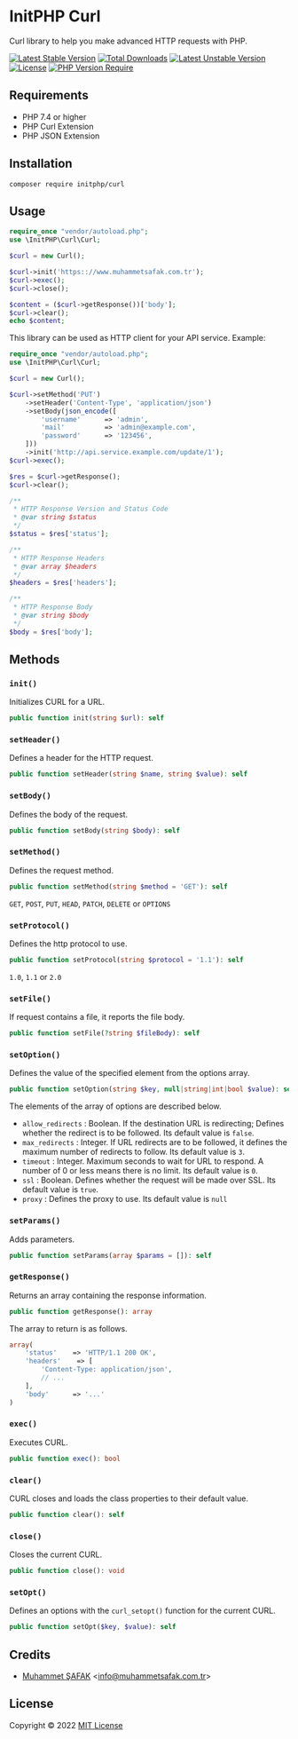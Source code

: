 # InitPHP Curl

Curl library to help you make advanced HTTP requests with PHP.

[![Latest Stable Version](http://poser.pugx.org/initphp/curl/v)](https://packagist.org/packages/initphp/curl) [![Total Downloads](http://poser.pugx.org/initphp/curl/downloads)](https://packagist.org/packages/initphp/curl) [![Latest Unstable Version](http://poser.pugx.org/initphp/curl/v/unstable)](https://packagist.org/packages/initphp/curl) [![License](http://poser.pugx.org/initphp/curl/license)](https://packagist.org/packages/initphp/curl) [![PHP Version Require](http://poser.pugx.org/initphp/curl/require/php)](https://packagist.org/packages/initphp/curl)

## Requirements

- PHP 7.4 or higher
- PHP Curl Extension
- PHP JSON Extension

## Installation

```
composer require initphp/curl
```

## Usage

```php
require_once "vendor/autoload.php";
use \InitPHP\Curl\Curl;

$curl = new Curl();

$curl->init('https:://www.muhammetsafak.com.tr');
$curl->exec();
$curl->close();

$content = ($curl->getResponse())['body'];
$curl->clear();
echo $content;
```

This library can be used as HTTP client for your API service. Example:

```php
require_once "vendor/autoload.php";
use \InitPHP\Curl\Curl;

$curl = new Curl();

$curl->setMethod('PUT')
    ->setHeader('Content-Type', 'application/json')
    ->setBody(json_encode([
        'username'      => 'admin',
        'mail'          => 'admin@example.com',
        'password'      => '123456',
    ]))
    ->init('http://api.service.example.com/update/1');
$curl->exec();

$res = $curl->getResponse();
$curl->clear();

/**
 * HTTP Response Version and Status Code
 * @var string $status
 */
$status = $res['status'];

/**
 * HTTP Response Headers
 * @var array $headers
 */
$headers = $res['headers'];

/**
 * HTTP Response Body
 * @var string $body
 */
$body = $res['body'];
```

## Methods

### `init()`

Initializes CURL for a URL.

```php
public function init(string $url): self
```

### `setHeader()`

Defines a header for the HTTP request.

```php
public function setHeader(string $name, string $value): self
```

### `setBody()`

Defines the body of the request.

```php
public function setBody(string $body): self
```

### `setMethod()`

Defines the request method.

```php
public function setMethod(string $method = 'GET'): self
```

`GET`, `POST`, `PUT`, `HEAD`, `PATCH`, `DELETE` or `OPTIONS`

### `setProtocol()`

Defines the http protocol to use.

```php
public function setProtocol(string $protocol = '1.1'): self
```

`1.0`, `1.1` or `2.0`

### `setFile()`

If request contains a file, it reports the file body.

```php
public function setFile(?string $fileBody): self
```

### `setOption()`

Defines the value of the specified element from the options array.

```php
public function setOption(string $key, null|string|int|bool $value): self
```

The elements of the array of options are described below.

- `allow_redirects` : Boolean. If the destination URL is redirecting; Defines whether the redirect is to be followed. Its default value is `false`.
- `max_redirects` : Integer. If URL redirects are to be followed, it defines the maximum number of redirects to follow. Its default value is `3`.
- `timeout` : Integer. Maximum seconds to wait for URL to respond. A number of 0 or less means there is no limit. Its default value is `0`.
- `ssl` : Boolean. Defines whether the request will be made over SSL. Its default value is `true`.
- `proxy` : Defines the proxy to use. Its default value is `null`

### `setParams()`

Adds parameters.

```php
public function setParams(array $params = []): self
```

### `getResponse()`

Returns an array containing the response information.

```php
public function getResponse(): array
```

The array to return is as follows.

```php
array(
    'status'    => 'HTTP/1.1 200 OK',
    'headers'    => [
        'Content-Type: application/json',
        // ...
    ],
    'body'      => '...'
)
```

### `exec()`

Executes CURL.

```php
public function exec(): bool
```

### `clear()`

CURL closes and loads the class properties to their default value.

```php
public function clear(): self
```

### `close()`

Closes the current CURL.

```php
public function close(): void
```

### `setOpt()`

Defines an options with the `curl_setopt()` function for the current CURL.

```php
public function setOpt($key, $value): self
```

## Credits

- [Muhammet ŞAFAK](https://www.muhammetsafak.com.tr) <<info@muhammetsafak.com.tr>>

## License

Copyright &copy; 2022 [MIT License](./LICENSE)
